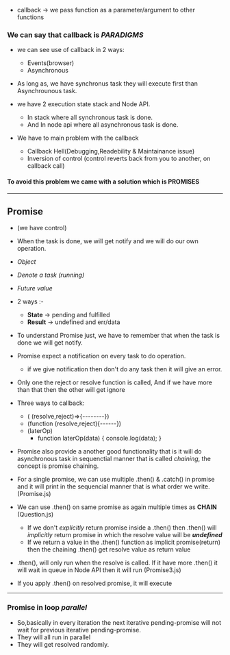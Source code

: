 * callback -> we pass function as  a parameter/argument to other functions
### We can say that callback is *PARADIGMS*
* we can see use of callback in 2 ways:
    * Events(browser)
    * Asynchronous

* As long as, we have synchronus task they will execute first than Asynchrounous task.
* we have 2 execution state stack and Node API. 
  * In stack where all synchronous task is done.
  * And In node api where all asynchronous task is done.

* We have to main problem with the callback
   * Callback Hell(Debugging,Readebility & Maintainance issue)
   * Inversion of control (control reverts back from you to another, on callback call)

#### To avoid this problem we came with a solution which is PROMISES

---
## Promise
* (we have control)
* When the task is done, we will get notify and we will do our own operation.

* *Object*
* *Denote a task (running)*
* *Future value*

* 2 ways :-
  * **State** -> pending and fulfilled
  * **Result** -> undefined and err/data

* To understand Promise just, we have to remember that when the task is done we will get notify.
* Promise expect a notification on every task to do operation.
   * if we give notification then don't do any task then it will give an error.
* Only one the reject or resolve function is called, And if we have more than that then the other will get ignore

* Three ways to callback:
  * ( (resolve,reject)=>{--------})
  * (function (resolve,reject){------})
  * (laterOp)
      * function laterOp(data)
      {
        console.log(data);
      }

* Promise also provide a another good functionality that is it will do asynchronous task in sequenctial manner that is called *chaining*, the concept is promise chaining.

* For a single promise, we can use multiple  .then() & .catch() in promise and it will print in the sequencial manner that is what order we write.(Promise.js)

* We can use .then() on same promise as again multiple times as **CHAIN** (Question.js)
  * If we don't *explicitly* return promise inside a .then() then .then() will *implicitly* return promise in which the resolve value will be ***undefined***
  * If we return a value in the .then() function as implicit promise(return) then the chaining .then() get resolve value as return value

* .then(), will only run when the resolve is called. If it have more .then() it will wait in queue in Node API then it will run (Promise3.js)
* If you apply .then() on resolved promise, it will execute

*** 
### Promise in loop *parallel*
* So,basically in every iteration the next iterative pending-promise will not wait for previous iterative pending-promise.
* They will all run in parallel
* They will get resolved randomly.